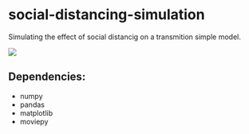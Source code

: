 # social-distancing-simulation
Simulating the effect of social distancig on a transmition simple model.

![](simulation.gif)

## Dependencies:

* numpy
* pandas
* matplotlib
* moviepy
